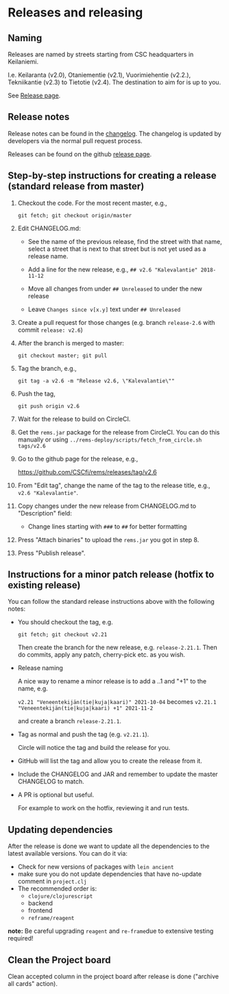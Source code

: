 # Releases and releasing

## Naming
Releases are named by streets starting from CSC headquarters in Keilaniemi.

I.e. Keilaranta (v2.0), Otaniementie (v2.1), Vuorimiehentie (v2.2.), Tekniikantie (v2.3) to Tietotie (v2.4).
The destination to aim for is up to you.

See [Release page](https://github.com/CSCfi/rems/releases).

## Release notes

Release notes can be found in the [changelog](../CHANGELOG.md). The
changelog is updated by developers via the normal pull request process.

Releases can be found on the github [release page](https://github.com/CSCfi/rems/releases).

## Step-by-step instructions for creating a release (standard release from master)

1. Checkout the code. For the most recent master, e.g.,

   `git fetch; git checkout origin/master` 

2. Edit CHANGELOG.md:

   - See the name of the previous release, find the street with that name,
     select a street that is next to that street but is not yet used as
     a release name.

   - Add a line for the new release, e.g.,
     `## v2.6 "Kalevalantie" 2018-11-12`

   - Move all changes from under `## Unreleased` to under the new release

   - Leave `Changes since v[x.y]` text under `## Unreleased`

3. Create a pull request for those changes (e.g. branch `release-2.6` with commit `release: v2.6`)

4. After the branch is merged to master:

   `git checkout master; git pull`

5. Tag the branch, e.g.,

   `git tag -a v2.6 -m "Release v2.6, \"Kalevalantie\""`

6. Push the tag,

   `git push origin v2.6`

7. Wait for the release to build on CircleCI.

8. Get the `rems.jar` package for the release from CircleCI.
   You can do this manually or using `../rems-deploy/scripts/fetch_from_circle.sh tags/v2.6`

9. Go to the github page for the release, e.g.,

   https://github.com/CSCfi/rems/releases/tag/v2.6

10. From "Edit tag", change the name of the tag to the release title,
   e.g., `v2.6 "Kalevalantie"`.

11. Copy changes under the new release from CHANGELOG.md to "Description"
    field:

    - Change lines starting with `###` to `##` for better formatting

12. Press "Attach binaries" to upload the `rems.jar` you got in step 8.

13. Press "Publish release".

## Instructions for a minor patch release (hotfix to existing release)

   You can follow the standard release instructions above with the following notes:
   
- You should checkout the tag, e.g.
   
   `git fetch; git checkout v2.21`
   
   Then create the branch for the new release, e.g. `release-2.21.1`.
   Then do commits, apply any patch, cherry-pick etc. as you wish.
   
- Release naming

   A nice way to rename a minor release is to add a ..1 and "+1" to the name, e.g.
   
   `v2.21 "Veneentekijän(tie|kuja|kaari)" 2021-10-04` becomes `v2.21.1 "Veneentekijän(tie|kuja|kaari) +1" 2021-11-2`
   
   and create a branch `release-2.21.1`.
   
 - Tag as normal and push the tag (e.g. `v2.21.1`).

   Circle will notice the tag and build the release for you.
   
 - GitHub will list the tag and allow you to create the release from it.
   
 - Include the CHANGELOG and JAR and remember to update the master CHANGELOG to match.

 - A PR is optional but useful.
   
   For example to work on the hotfix, reviewing it and run tests.

## Updating dependencies

After the release is done we want to update all the dependencies to the latest available versions.
You can do it via:
  - Check for new versions of packages with ```lein ancient```
  - make sure you do not update dependencies that have no-update comment in ```project.clj```
  - The recommended order is:
    - ```clojure/clojurescript```
    - backend
    - frontend
    - ```reframe/reagent```

**note:** Be careful upgrading ```reagent``` and ```re-frame```due to extensive testing required!

## Clean the Project board

Clean accepted column in the project board after release is done ("archive all cards" action).
